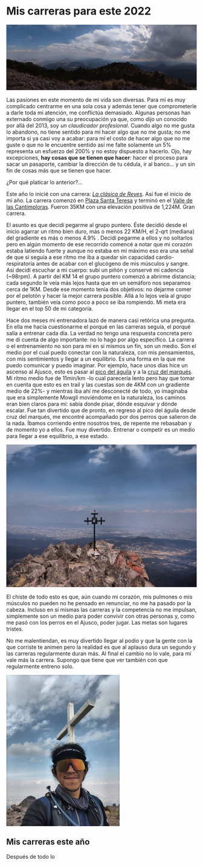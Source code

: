# Mis carreras para este 2022

![h-scape](./imgs/2022-Jan/2022-01-12/h-scape.jpg)

Las pasiones en este momento de mi vida son diversas. Para mí es muy complicado centrarme en una sola cosa y además tener que comprometerle a darle toda mi atención, me conflictúa demasiado.
Algunas personas han externado conmigo una su preocupación ya que, como dijo un conocido por allá del 2013, soy _un claudicador profesional_. Cuando algo no me gusta lo abandono, no tiene sentido para mí hacer algo que no me gusta; no me importa si ya casi voy a acabar: para mí el costo de hacer algo que no me guste o que no le encuentre sentido así me falte
solamente un 5% representa un esfuerzo del 200% y no estoy dispuesto a hacerlo. Ojo, hay excepciones, **hay cosas que se tienen que hacer**: hacer el proceso para sacar un pasaporte, cambiar
la dirección de tu cédula, ir al banco... y un sin fin de cosas más que se tienen que hacer. 

¿Por qué platicar lo anterior?...

Este año lo inicié con una carrera: [_La clásica de Reyes_](https://www.strava.com/activities/6463099603). Así fue el inicio de mi año. La carrera comenzó en [Plaza Santa Teresa](https://www.google.com/maps/place/Plaza+Santa+Teresa/@19.3080905,-99.2136763,15z/data=!4m2!3m1!1s0x0:0xa005e07d3e8be616?sa=X&ved=2ahUKEwjvmLPp_qz1AhVxlGoFHeUiBzkQ_BJ6BAg9EAU) y terminó en el [Valle de las Cantimploras](https://goo.gl/maps/42zLnpzXC5Honvd28). Fueron 35KM con una elevación positiva de 1,224M. Gran carrera. 

El asunto es que decidí pegarme al grupo puntero. Éste decidió desde el inicio agarrar un ritmo bien duro, más o menos 22 KM/H, el 2-qrt (mediana) del gradiente es más o menos 4.9% . Decidí pegarme a ellos y no soltarlos pero en algún momento de ese recorrido comencé a notar que mi corazón estaba latiendo fuerte y aunque no estaba en mi máximo eso era una señal de que si seguía a ese ritmo me iba a quedar sin capacidad cardio-respiratoria antes de acabar con el glucógeno de mis músculos y sangre. Así decidí escuchar a mi cuerpo: subí un piñón y conservé mi cadencia (~98rpm). A partir del KM 14 el grupo puntero comenzó a abrirme distancia; cada segundo le veía más lejos hasta que en un semáforo nos separamos cerca de 1KM. Desde ese momento tenía dos objetivos: no dejarme comer por el pelotón y hacer la mejor carrera posible. Allá a lo lejos veía al grupo puntero, también veía como poco a poco se iba rompiendo. Mi meta era llegar en el top 50 de mi categoría.

Hace dos meses mi entrenadora lazó de manera casi retórica una pregunta. En ella me hacía cuestionarme el porqué en las carreras seguía, el porqué salía a entrenar cada día. La verdad no tengo una respuesta concreta pero me di cuenta de algo importante: no lo hago por algo específico. La carrera o el entrenamiento no son para mí en sí mismos un fin, son un medio. Son el medio por el cual puedo conectar con la naturaleza, con mis pensamientos, con mis sentimientos y llegar a un equilibrio. Es una forma en la que me puedo comunicar y puedo imaginar. Por ejemplo, hace unos días hice un ascenso al Ajusco, esto es pasar al [pico del águila](https://goo.gl/maps/AgcyJfMkVBy9hD3S8) y a la [cruz del marqués](https://goo.gl/maps/j9QVjr3yAvhtkQyn9). Mi ritmo medio fue de 11min/km -lo cual parecería lento pero hay que tomar en cuenta que esto es en trail y las cuestas son de 4KM con un gradiente medio de 22%- y mientras iba ahí me desconecté de todo, yo imaginaba que era simplemente Mowgli moviéndome en la naturaleza, los caminos eran bien claros para mí: sabía donde pisar, dónde esquivar y dónde escalar. Fue tan divertido que de pronto, en regreso al pico del águila desde cruz del marqués, me encontré acompañado por dos perros que salieron de la nada. Íbamos corriendo entre nosotros tres, de repente me rebasaban y de momento yo a ellos. Fue muy divertido. Entrenar o competir es un medio para llegar a ese equilibrio, a ese estado. 

![cruz](./imgs/2022-Jan/2022-01-12/cruz.jpg)

El chiste de todo esto es que, aún cuando mi corazón, mis pulmones o mis músculos no pueden no he pensado en renunciar, no me ha pasado por la cabeza. Incluso en sí mismas las carreras y la competencia no me impulsan, simplemente son un medio para poder convivir con otras personas y, como me pasó con los perros en el Ajusco, poder jugar. Las metas son lugares tristes.

No me malentiendan, es muy divertido llegar al podio y que la gente con la que corriste te animen pero la realidad es que al aplauso dura un segundo y las carreras regularmente duran más. Al final el cambio no lo vale, para mí vale más la carrera. Supongo que tiene que ver también con que regularmente entreno solo.

<img src="./imgs/2022-Jan/2022-01-12/me-smile.jpg" alt="me-smile" width="300" style="vertical-align:middle"/>

## Mis carreras este año

Después de todo lo 
